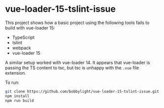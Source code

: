# vue-loader-15-tslint-issue
This project shows how a basic project using the following tools fails to build with vue-loader 15:

* TypeScript
* tslint
* webpack
* vue-loader 15

A similar setup worked with vue-loader 14.  It appears that vue-loader is passing the TS content to
tsc, but tsc is unhappy with the `.vue` file extension.

To run:

```bash
git clone https://github.com/bobbylight/vue-loader-15-tslint-issue.git
npm install
npm run build
```
